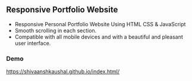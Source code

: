 ## Responsive Portfolio Website

- Responsive Personal Portfolio Website Using HTML CSS & JavaScript
- Smooth scrolling in each section.
- Compatible with all mobile devices and with a beautiful and pleasant user interface.


### Demo
https://shivaanshkaushal.github.io/index.html/


